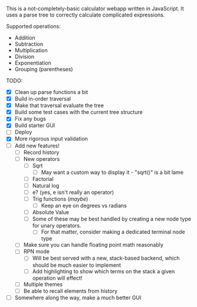This is a not-completely-basic calculator webapp written in JavaScript. It uses a parse tree to correctly calculate complicated expressions.

Supported operations:
- Addition
- Subtraction
- Multiplication
- Division
- Exponentiation
- Grouping (parentheses)


TODO:
- [X] Clean up parse functions a bit
- [X] Build in-order traversal
- [X] Make that traversal evaluate the tree
- [X] Build some test cases with the current tree structure
- [X] Fix any bugs
- [X] Build starter GUI
- [ ] Deploy
- [X] More rigorous input validation
- [ ] Add new features!
   - [ ] Record history
   - [ ] New operators
        - [ ] Sqrt
            - [ ] May want a custom way to display it - "sqrt()" is a bit lame
        - [ ]  Factorial
        - [ ]  Natural log
        - [ ]  e? (yes, e isn't really an operator)
        - [ ]  Trig functions (*maybe*)
            - [ ]  Keep an eye on degrees vs radians
        - [ ]  Absolute Value
        - [ ]  Some of these may be best handled by creating a new node type for unary 
            operators.
            - [ ]  For that matter, consider making a dedicated terminal node type
    - [ ]  Make sure you can handle floating point math reasonably
    - [ ]  RPN mode
        - [ ]  Will be best served with a new, stack-based backend, which should be
            much easier to implement
        - [ ]  Add highlighting to show which terms on the stack a given operation
            will effect!
    - [ ]  Multiple themes
    - [ ]  Be able to recall elements from history
- [ ]  Somewhere along the way, make a much better GUI
